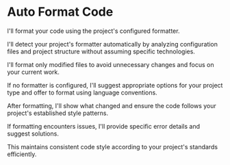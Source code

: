 # Auto Format Code

I'll format your code using the project's configured formatter.

I'll detect your project's formatter automatically by analyzing configuration files and project structure without assuming specific technologies.

I'll format only modified files to avoid unnecessary changes and focus on your current work.

If no formatter is configured, I'll suggest appropriate options for your project type and offer to format using language conventions.

After formatting, I'll show what changed and ensure the code follows your project's established style patterns.

If formatting encounters issues, I'll provide specific error details and suggest solutions.

This maintains consistent code style according to your project's standards efficiently.